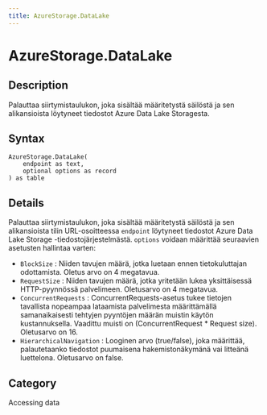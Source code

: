 ```yaml
---
title: AzureStorage.DataLake
---
```


# AzureStorage.DataLake


## Description

Palauttaa siirtymistaulukon, joka sisältää määritetystä säilöstä ja sen alikansioista löytyneet tiedostot Azure Data Lake Storagesta.


## Syntax

```powerquery
AzureStorage.DataLake(
    endpoint as text,
    optional options as record
) as table
```


## Details

Palauttaa siirtymistaulukon, joka sisältää määritetystä säilöstä ja sen alikansioista tilin URL-osoitteessa <code>endpoint</code> löytyneet tiedostot Azure Data Lake Storage -tiedostojärjestelmästä. <code>options</code> voidaan määrittää seuraavien asetusten hallintaa varten:    <ul><li><code>BlockSize</code> : Niiden tavujen m&#228;&#228;r&#228;, jotka luetaan ennen tietokuluttajan odottamista. Oletus arvo on 4 megatavua.</li><li><code>RequestSize</code> : Niiden tavujen m&#228;&#228;r&#228;, jotka yritet&#228;&#228;n lukea yksitt&#228;isess&#228; HTTP-pyynn&#246;ss&#228; palvelimeen. Oletusarvo on 4 megatavua.</li><li><code>ConcurrentRequests</code> : ConcurrentRequests-asetus tukee tietojen tavallista nopeampaa lataamista palvelimesta m&#228;&#228;ritt&#228;m&#228;ll&#228; samanaikaisesti tehtyjen pyynt&#246;jen m&#228;&#228;r&#228;n muistin k&#228;yt&#246;n kustannuksella. Vaadittu muisti on (ConcurrentRequest \* Request size). Oletusarvo on 16.</li><li><code>HierarchicalNavigation</code> : Looginen arvo (true/false), joka m&#228;&#228;ritt&#228;&#228;, palautetaanko tiedostot puumaisena hakemiston&#228;kym&#228;n&#228; vai litte&#228;n&#228; luettelona. Oletusarvo on false.</li></ul>



## Category
Accessing data
